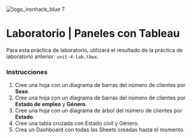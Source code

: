 ![logo_ironhack_blue 7](https://user-images.githubusercontent.com/23629340/40541063-a07a0a8a-601a-11e8-91b5-2f13e4e6b441.png)

# Laboratorio | Paneles con Tableau

Para esta práctica de laboratorio, utilizará el resultado de la práctica de laboratorio anterior: `unit-4-lab.tbwx`.

### Instrucciones

1. Cree una hoja con un diagrama de barras del número de clientes por **Sexo**.
2. Cree una hoja con un diagrama de barras del número de clientes por **Estado de empleo** y **Género**.
3. Cree una hoja con un diagrama de árbol del número de clientes por **Estado**.
4. Cree una tabla cruzada con Estado civil y Género.
5. Crea un Dashboard con todas las Sheets creadas hasta el momento.